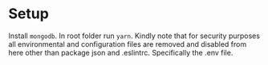 # Setup

Install `mongodb`. In root folder run `yarn`.
Kindly note that for security purposes all environmental and configuration files are removed and disabled from here other than package json and .eslintrc. Specifically the .env file. 

